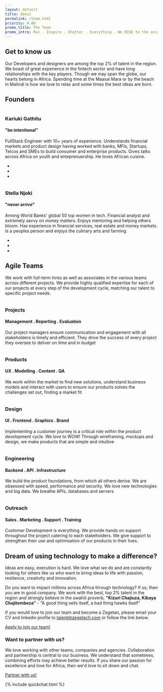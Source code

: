 ```yaml
---
layout: default
title: About
permalink: /team.html
priority: 0.80
promo_title: The Team
promo_intro: Run . Inspire . Shatter . Everything . We RISE to the occasion. Every Zegetan must push their own limits in order to build a better world and RISE<br/> We <i class="icon_heart"></i> Fintech<br/> We <i class="icon_heart"></i> Africa
---
```

<!-- ******team Section****** -->
<section id="team" class="team section">
	<div class="container">
		<h2 class="title text-center">Get to know us</h2>
		<p class="intro text-center">Our Developers and designers are among the top 2% of talent in the region. We boast of great experience in the fintech sector and have long relationships with the key players. Though we may span the globe, our hearts belong in Africa. Spending time at the Maasai Mara or by the beach in Malindi is how we love to relax and some times the best ideas are born.</p>
		<h2 class=" text-center">Founders</h2>
		<div class="row">
			<div class="item col-md-6 col-sm-6 col-xs-12">
				<div class="item-inner">
					<div class="row">
						<figure class="figure col-md-5 col-sm-12 col-xs-12">
							<img class="img-responsive" src="/assets/images/team/kariuki.jpg" alt=""/>
						</figure>
						<div class="info col-md-7 col-sm-12 col-xs-12">
							<h3 class="name">Kariuki Gathitu</h3>
							<h4 class="role">"be intentional"</h4>
							<p>FullStack Engineer with 10+ years of experience. Understands financial markets and product design having worked with banks, MFIs, Startups, Telcos and SMEs to build consumer and enterprise products. Gives talks across Africa on youth and enteprenuership. He loves African cuisine.</p>
						</div><!--//info-->
					</div><!--//row-->
					<div class="social text-center">
						<ul class="social-list list-inline">
							<li><a href="https://www.linkedin.com/in/gathitu"><i class="fa fa-linkedin"></i></a></li>
							<li><a href="http://twitter.com/gathitu"><i class="fa fa-twitter"></i></a></li>
							<li><a href="http://github.com/kgathi2"><i class="fa fa-github-alt"></i></a></li>
						</ul>
					</div><!--//social-->
				</div><!--//item-inner-->                    
			</div><!--//item-->
			<div class="item col-md-6 col-sm-6 col-xs-12">
				<div class="item-inner">
					<div class="row">
						<figure class="figure col-md-5 col-sm-12 col-xs-12">
							<img class="img-responsive" src="/assets/images/team/stella.jpg" alt=""/>
						</figure>
						<div class="info col-md-7 col-sm-12 col-xs-12">
							<h3 class="name">Stella Njoki</h3>
							<h4 class="role">"never arrive"</h4>
							<p>Among World Banks' global 50 top women in tech. Financial analyst and extremely savvy on money matters. Enjoys mentoring and helping others bloom. Has experience in financial services, real estate and money markets. Is a peoples person and enjoys the culinary arts and farming</p>
						</div><!--//info-->
					</div><!--//row-->
					<div class="social text-center">
						<ul class="social-list list-inline">
							<li><a href="https://ke.linkedin.com/in/stella-njoki-0b841a32"><i class="fa fa-linkedin"></i></a></li>
							<li><a href="http://twitter.com/stellanjoki"><i class="fa fa-twitter"></i></a></li>
							<li><a href="http://pinterest.com/astellkinjo"><i class="fa fa-pinterest-p"></i></a></li>
						</ul>
					</div><!--//social-->
				</div><!--//item-inner-->
			</div><!--//item-->
		</div>
		<h2 class=" text-center">Agile Teams</h2>
		<p class="intro text-center">We work with full-term hires as well as associates in the various teams across different projects. We provide highly qualified expertise for each of our projects at every step of the development cycle, matching our talent to specific project needs. </p>
		<div class="row">
			<div class="item col-md-6 col-sm-6 col-xs-12">
				<div class="item-inner">
					<div class="row">
						<figure class="figure col-md-5 col-sm-12 col-xs-12">
							<img class="img-responsive" src="/assets/images/team/projectmanagement.jpg" alt=""/>
						</figure>
						<div class="info col-md-7 col-sm-12 col-xs-12">
							<h3 class="name">Projects</h3>
							<h4 class="role">Management . Reporting . Evaluation</h4>
							<p>Our project managers ensure communication and engagement with all stakeholders is timely and efficient. They drive the success of every project they oversee to deliver on time and in budget </p>
						</div><!--//info-->
					</div><!--//row-->
				</div><!--//item-inner-->
			</div><!--//item-->
			<div class="item col-md-6 col-sm-6 col-xs-12">
				<div class="item-inner">
					<div class="row">
						<figure class="figure col-md-5 col-sm-12 col-xs-12">
							<img class="img-responsive" src="/assets/images/team/productdesign.jpg" alt=""/>
						</figure>
						<div class="info col-md-7 col-sm-12 col-xs-12">
							<h3 class="name">Products</h3>
							<h4 class="role">UX . Modelling . Content . QA</h4>
							<p>We work within the market to find new solutions, understand business models and interact with users to ensure our products solves the challenges set out, finding a market fit</p>
						</div><!--//info-->
					</div><!--//row-->
				</div><!--//item-inner-->
			</div><!--//item-->
			<div class="item col-md-6 col-sm-6 col-xs-12">
				<div class="item-inner">
					<div class="row">
						<figure class="figure col-md-5 col-sm-12 col-xs-12">
							<img class="img-responsive" src="/assets/images/team/design.jpg" alt=""/>
						</figure>
						<div class="info col-md-7 col-sm-12 col-xs-12">
							<h3 class="name">Design</h3>
							<h4 class="role">UI . Frontend . Graphics . Brand</h4>
							<p>Implementing a customer journey is a critical role within the product development cycle. We love to WOW! Through wireframing, mockups and design, we make products that are simple and intuitive</p>
						</div><!--//info-->
					</div><!--//row-->
				</div><!--//item-inner-->
			</div><!--//item-->
			<div class="item col-md-6 col-sm-6 col-xs-12">
				<div class="item-inner">
					<div class="row">
						<figure class="figure col-md-5 col-sm-12 col-xs-12">
							<img class="img-responsive" src="/assets/images/team/development.jpg" alt=""/>
						</figure>
						<div class="info col-md-7 col-sm-12 col-xs-12">
							<h3 class="name">Engineering</h3>
							<h4 class="role">Backend . API . Infrastructure</h4>
							<p>We build the product foundations, from which all others derive. We are obsessed with speed, performance and security. We love new technologies and big data. We breathe APIs, databases and servers</p>
						</div><!--//info-->
					</div><!--//row-->
				</div><!--//item-inner-->
			</div><!--//item-->
			<div class="item col-md-6 col-sm-6 col-xs-12">
				<div class="item-inner">
					<div class="row">
						<figure class="figure col-md-5 col-sm-12 col-xs-12">
							<img class="img-responsive" src="/assets/images/team/customerdevelopment.jpg" alt=""/>
						</figure>
						<div class="info col-md-7 col-sm-12 col-xs-12">
							<h3 class="name">Outreach</h3>
							<h4 class="role">Sales . Marketing . Support . Training</h4>
							<p>Customer Development is everything. We provide hands on support throughout the project catering to each stakeholders. We give support to strengthen their use and optimisation of our products in their lives. </p>
						</div><!--//info-->
					</div><!--//row-->
				</div><!--//item-inner-->
			</div><!--//item-->
		</div><!--//row-->
	</div><!--//container-->
</section><!--//team-section-->
<!-- ******Job Section****** -->
<section class="join-us section">
	<div class="container">
		<h2 class="title text-center">Dream of using technology to make a difference?</h2>
		<p class="intro text-center">Ideas are easy, execution is hard. We love what we do and are constantly looking for others like us who want to bring ideas to life with passion, resilience, creativity and innovation.</p>
		<div class="row">
			<div class="info col-md-7 col-sm-6 col-xs-12">
				<p>Do you want to impact millions across Africa through technology? If so, then you are in good company. We work with the best, top 2% talent in the region and strongly believe in the swahili proverb, <b>"Kizuri Chajiuza, Kibaya Chajitembeza"</b> - "A good thing sells itself, a bad thing hawks itself"</p>
				<p>If you would love to join our team and become a Zegetan, please email your CV and linkedin profile to <a href="mailto:talent@zegetech.com">talent@zegetech.com</a> or follow the link below.</p>
				<a href="talent.html" class="btn btn-cta btn-cta-primary">Apply to join our team!</a>
			</div>
			<div class="partner col-md-4 col-sm-5 col-xs-12 col-md-push-1 col-sm-push-1 col-xs-push-0">
				<h3 class="sub-title">Want to partner with us?</h3>
				<p>We love working with other teams, companies and agencies. Collaboration and partnership is central to our business. We understand that sometimes, combining efforts may achieve better results. If you share our passion for excellence and love for Africa, then we'd love to sit down and chat.</p>
				<a href="partner.html" class="btn btn-cta btn-cta-primary">Partner with us!</a>
			</div><!--//partner-->
		</div><!--//row-->
	</div><!--//row-->
</section><!--//job-->

{% include quickchat.html %}
